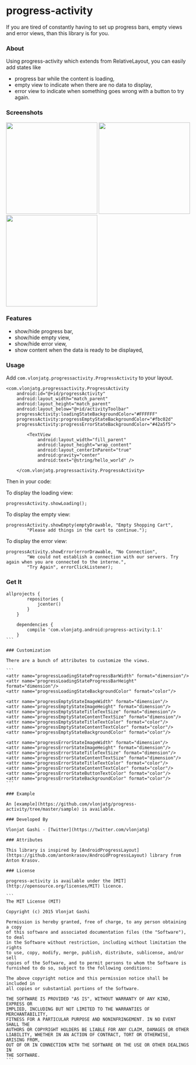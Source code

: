 # progress-activity

If you are tired of constantly having to set up progress bars, empty views and error views, than this library is for you.

### About

Using progress-activity which extends from RelativeLayout, you can easily add states like

- progress bar while the content is loading,
- empty view to indicate when there are no data to display,
- error view to indicate when something goes wrong with a button to try again.

### Screenshots

<img src="http://i.imgur.com/oEsvKDc.png" width="250">
<img src="http://i.imgur.com/VLqt4tS.png" width="250">
<img src="http://i.imgur.com/zJY7WIS.png" width="250">

### Features

- show/hide progress bar,
- show/hide empty view,
- show/hide error view,
- show content when the data is ready to be displayed,

### Usage

Add ```com.vlonjatg.progressactivity.ProgressActivity``` to your layout.

```
<com.vlonjatg.progressactivity.ProgressActivity
	android:id="@+id/progressActivity"
    android:layout_width="match_parent"
	android:layout_height="match_parent"
    android:layout_below="@+id/activityToolbar"
    progressActivity:loadingStateBackgroundColor="#FFFFFF"
    progressActivity:progressEmptyStateBackgroundColor="#fbc02d"
    progressActivity:progressErrorStateBackgroundColor="#42a5f5">

        <TextView
            android:layout_width="fill_parent"
            android:layout_height="wrap_content"
            android:layout_centerInParent="true"
            android:gravity="center"
            android:text="@string/hello_world" />

    </com.vlonjatg.progressactivity.ProgressActivity>
```

Then in your code:

To display the loading view:

```
progressActivity.showLoading();
```

To display the empty view:

```
progressActivity.showEmpty(emptyDrawable, "Empty Shopping Cart", 
		"Please add things in the cart to continue.");
``` 

To display the error view:

```
progressActivity.showError(errorDrawable, "No Connection",
		"We could not establish a connection with our servers. Try again when you are connected to the interne.",
        "Try Again", errorClickListener);
``` 

### Get It

````
allprojects {
        repositories {
            jcenter()
        }
    }

    dependencies {
        compile 'com.vlonjatg.android:progress-activity:1.1'
    }
```

### Customization

There are a bunch of attributes to customize the views.

```
<attr name="progressLoadingStateProgressBarWidth" format="dimension"/>
<attr name="progressLoadingStateProgressBarHeight" format="dimension"/>
<attr name="progressLoadingStateBackgroundColor" format="color"/>

<attr name="progressEmptyStateImageWidth" format="dimension"/>
<attr name="progressEmptyStateImageHeight" format="dimension"/>
<attr name="progressEmptyStateTitleTextSize" format="dimension"/>
<attr name="progressEmptyStateContentTextSize" format="dimension"/>
<attr name="progressEmptyStateTitleTextColor" format="color"/>
<attr name="progressEmptyStateContentTextColor" format="color"/>
<attr name="progressEmptyStateBackgroundColor" format="color"/>

<attr name="progressErrorStateImageWidth" format="dimension"/>
<attr name="progressErrorStateImageHeight" format="dimension"/>
<attr name="progressErrorStateTitleTextSize" format="dimension"/>
<attr name="progressErrorStateContentTextSize" format="dimension"/>
<attr name="progressErrorStateTitleTextColor" format="color"/>
<attr name="progressErrorStateContentTextColor" format="color"/>
<attr name="progressErrorStateButtonTextColor" format="color"/>
<attr name="progressErrorStateBackgroundColor" format="color"/>
```

### Example

An [example](https://github.com/vlonjatg/progress-activity/tree/master/sample) is available.

### Developed By

Vlonjat Gashi - [Twitter](https://twitter.com/vlonjatg)

### Attributes

This library is inspired by [AndroidProgressLayout](https://github.com/antonkrasov/AndroidProgressLayout) library from Anton Krasov.

### License

progress-activity is available under the [MIT](http://opensource.org/licenses/MIT) licence.

```
The MIT License (MIT)

Copyright (c) 2015 Vlonjat Gashi

Permission is hereby granted, free of charge, to any person obtaining a copy
of this software and associated documentation files (the "Software"), to deal
in the Software without restriction, including without limitation the rights
to use, copy, modify, merge, publish, distribute, sublicense, and/or sell
copies of the Software, and to permit persons to whom the Software is
furnished to do so, subject to the following conditions:

The above copyright notice and this permission notice shall be included in
all copies or substantial portions of the Software.

THE SOFTWARE IS PROVIDED "AS IS", WITHOUT WARRANTY OF ANY KIND, EXPRESS OR
IMPLIED, INCLUDING BUT NOT LIMITED TO THE WARRANTIES OF MERCHANTABILITY,
FITNESS FOR A PARTICULAR PURPOSE AND NONINFRINGEMENT. IN NO EVENT SHALL THE
AUTHORS OR COPYRIGHT HOLDERS BE LIABLE FOR ANY CLAIM, DAMAGES OR OTHER
LIABILITY, WHETHER IN AN ACTION OF CONTRACT, TORT OR OTHERWISE, ARISING FROM,
OUT OF OR IN CONNECTION WITH THE SOFTWARE OR THE USE OR OTHER DEALINGS IN
THE SOFTWARE.
```
